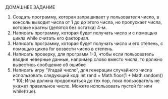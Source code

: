 
ДОМАШНЕЕ ЗАДАНИЕ

1. Создать программу, которая запрашивает у 
пользователя число, в консоль выводит числа от 1 до 
до этого числа, но пропускает числа, которые кратны 
(делятся без остатка) 4-м.
2. Написать программу, которая будет получать число и с 
помощью цикла while считать его факториал.
3. Написать программу, которая будет получать число и 
его степень, с помощью цикла for возвести число в 
степень.
4. Написать проверку, для программ 1-3, чтобы если 
пользователь вводил неверные данные, например 
слово вместо числа, то должно вывестись сообщение 
об ошибке
5. Написать игру “Угадай число”, для генерации 
случайного числа использовать следующий код:
let rand = Math.floor(1 + Math.random() * 10);
Игра должна продолжаться до тех пор, пока 
пользователь не укажет правильное число. Можете 
использовать пустой for или while(true).

